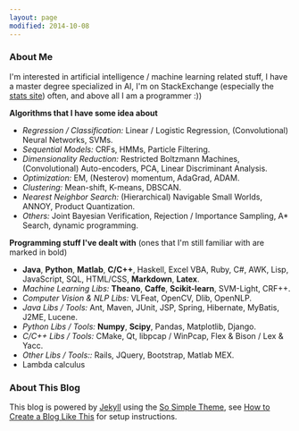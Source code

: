 ```yaml
---
layout: page
modified: 2014-10-08
---
```

### About Me
I'm interested in artificial intelligence / machine learning related stuff, I have a master degree specialized in AI, I'm on StackExchange (especially the [stats site](http://stats.stackexchange.com/users/95569/dontloo)) often, and above all I am a programmer :))

**Algorithms that I have some idea about** 

- *Regression / Classification:* Linear / Logistic Regression, (Convolutional) Neural Networks, SVMs.
- *Sequential Models:* CRFs, HMMs, Particle Filtering.
- *Dimensionality Reduction:* Restricted Boltzmann Machines, (Convolutional) Auto-encoders, PCA, Linear Discriminant Analysis.
- *Optimization:* EM, (Nesterov) momentum, AdaGrad, ADAM.
- *Clustering:* Mean-shift, K-means, DBSCAN.
- *Nearest Neighbor Search:* (Hierarchical) Navigable Small Worlds, ANNOY, Product Quantization.
- *Others:* Joint Bayesian Verification, Rejection / Importance Sampling, A\* Search, dynamic programming.

**Programming stuff I've dealt with** (ones that I'm still familiar with are marked in bold)  

- **Java**, **Python**, **Matlab**, **C/C++**, Haskell, Excel VBA, Ruby, C#, AWK, Lisp, JavaScript, SQL, HTML/CSS, **Markdown**, **Latex**.
- *Machine Learning Libs:* **Theano**, **Caffe**, **Scikit-learn**, SVM-Light, CRF++.
- *Computer Vision & NLP Libs:* VLFeat, OpenCV, Dlib, OpenNLP.
- *Java Libs / Tools:* Ant, Maven, JUnit, JSP, Spring, Hibernate, MyBatis, J2ME, Lucene.
- *Python Libs / Tools:*  **Numpy**, **Scipy**, Pandas, Matplotlib, Django.
- *C/C++ Libs / Tools:* CMake, Qt, libpcap / WinPcap, Flex & Bison / Lex & Yacc.
- *Other Libs / Tools::* Rails, JQuery, Bootstrap, Matlab MEX.
- Lambda calculus

### About This Blog

This blog is powered by [Jekyll](http://jekyllrb.com/) using the [So Simple Theme](https://mmistakes.github.io/so-simple-theme/), see [How to Create a Blog Like This](/blog/how-to) for setup instructions.
